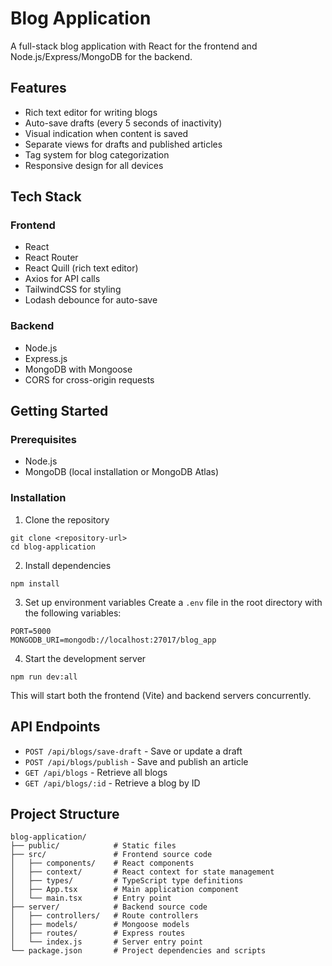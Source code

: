 # Blog Application

A full-stack blog application with React for the frontend and Node.js/Express/MongoDB for the backend.

## Features

- Rich text editor for writing blogs
- Auto-save drafts (every 5 seconds of inactivity)
- Visual indication when content is saved
- Separate views for drafts and published articles
- Tag system for blog categorization
- Responsive design for all devices

## Tech Stack

### Frontend
- React
- React Router
- React Quill (rich text editor)
- Axios for API calls
- TailwindCSS for styling
- Lodash debounce for auto-save

### Backend
- Node.js
- Express.js
- MongoDB with Mongoose
- CORS for cross-origin requests

## Getting Started

### Prerequisites
- Node.js
- MongoDB (local installation or MongoDB Atlas)

### Installation

1. Clone the repository
```
git clone <repository-url>
cd blog-application
```

2. Install dependencies
```
npm install
```

3. Set up environment variables
Create a `.env` file in the root directory with the following variables:
```
PORT=5000
MONGODB_URI=mongodb://localhost:27017/blog_app
```

4. Start the development server
```
npm run dev:all
```
This will start both the frontend (Vite) and backend servers concurrently.

## API Endpoints

- `POST /api/blogs/save-draft` - Save or update a draft
- `POST /api/blogs/publish` - Save and publish an article
- `GET /api/blogs` - Retrieve all blogs
- `GET /api/blogs/:id` - Retrieve a blog by ID

## Project Structure

```
blog-application/
├── public/            # Static files
├── src/               # Frontend source code
│   ├── components/    # React components
│   ├── context/       # React context for state management
│   ├── types/         # TypeScript type definitions
│   ├── App.tsx        # Main application component
│   └── main.tsx       # Entry point
├── server/            # Backend source code
│   ├── controllers/   # Route controllers
│   ├── models/        # Mongoose models
│   ├── routes/        # Express routes
│   └── index.js       # Server entry point
└── package.json       # Project dependencies and scripts
```